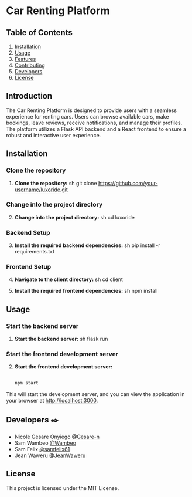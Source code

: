 # Car Renting Platform 

## Table of Contents

1. [Installation](#installation)
2. [Usage](#usage)
3. [Features](#features)
4. [Contributing](#contributing)
5. [Developers](#developers)
6. [License](#license)

## Introduction

The Car Renting Platform is designed to provide users with a seamless experience for renting cars. Users can browse available cars, make bookings, leave reviews, receive notifications, and manage their profiles. The platform utilizes a Flask API backend and a React frontend to ensure a robust and interactive user experience.

## Installation

### Clone the repository
1. **Clone the repository:**
   sh
   git clone https://github.com/your-username/luxoride.git

### Change into the project directory
2. **Change into the project directory:**
   sh
   cd luxoride

### Backend Setup
3. **Install the required backend dependencies:**
   sh
   pip install -r requirements.txt

### Frontend Setup
4. **Navigate to the client directory:**
   sh
   cd client

5. **Install the required frontend dependencies:**
   sh
   npm install
## Usage

### Start the backend server
1. **Start the backend server:**
   sh
   flask run

### Start the frontend development server
2. **Start the frontend development server:**
   ```sh
  
   npm start

This will start the development server, and you can view the application in your browser at [http://localhost:3000](http://localhost:3000).
## Developers ✒️
- Nicole Gesare Onyiego [@Gesare-n](https://github.com/Gesare-n)
- Sam Wambeo [@Wambeo](https://github.com/Wambeo)
- Sam Felix [@samfelix61](https://github.com/samfelix61)
- Jean Waweru [@JeanWaweru](https://github.com/JeanWaweru)

## License
This project is licensed under the MIT License.